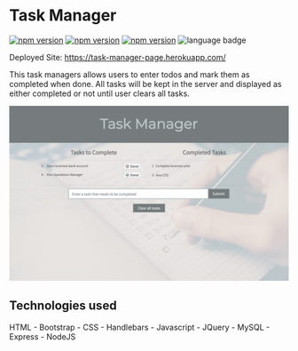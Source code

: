 # Task Manager

[![npm version](https://badge.fury.io/js/express-handlebars.svg)](https://badge.fury.io/js/express-handlebars)
[![npm version](https://badge.fury.io/js/express.svg)](https://badge.fury.io/js/express)
[![npm version](https://badge.fury.io/js/mysql.svg)](https://badge.fury.io/js/mysql)
![language badge](https://img.shields.io/github/languages/top/inorrmann/Node-handlebars)

Deployed Site: https://task-manager-page.herokuapp.com/

This task managers allows users to enter todos and mark them as completed when done. All tasks will be kept in the server and displayed as either completed or not until user clears all tasks.

![screenshot](./screenshot.png)

## Technologies used

HTML - Bootstrap - CSS - Handlebars - Javascript - JQuery - MySQL - Express - NodeJS
